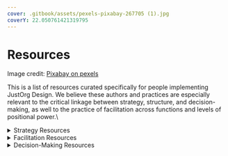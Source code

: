 ```yaml
---
cover: .gitbook/assets/pexels-pixabay-267705 (1).jpg
coverY: 22.050761421319795
---
```


# Resources

Image credit: [Pixabay on pexels](https://www.pexels.com/photo/book-book-pages-eyeglasses-knowledge-267705/)



This is a list of resources curated specifically for people implementing JustOrg Design. We believe these authors and practices are especially relevant to the critical linkage between strategy, structure, and decision-making, as well to the practice of facilitation across functions and levels of positional power.\


<details>

<summary>Strategy Resources</summary>

****[**Emergent Strategy: Shaping Change, Changing Worlds**](https://www.goodreads.com/en/book/show/29633913-emergent-strategy)****

by adrienne maree brown

</details>

<details>

<summary>Facilitation Resources</summary>

****[**Holding Change: The Way of Emergent Strategy Facilitation and Mediation**](https://www.goodreads.com/en/book/show/55814319-holding-change)

by adrienne maree brown\


****[**Turning Toward Each Other: A Conflict Workbook**](https://movementstrategy.org/resources/turning-towards-each-other-a-conflict-workbook/)****

by Jovida Ross and Weyam Ghadbian

</details>

<details>

<summary>Decision-Making Resources</summary>

****[**Decisions, Decisions: Choosing the Right Decision-Making Approach for Your Organizational Culture**](https://rvcseattle.org/2022/11/26/decisions-decisions-choosing-the-right-decision-making-approach-for-your-organizational-culture/)****

by Ananda Valenzuela and Susan Misra\


****[**Consensus Decision Making**](https://www.seedsforchange.org.uk/consensus)****

by Seeds for Change\


****[**Team Decision Making: The Gradients of Agreement**](https://www.trg-inc.com/resources/team-decision-making-the-gradients-of-agreement/)****

by Training Resources Group\


<mark style="color:blue;">****</mark>[<mark style="color:blue;">**Models**</mark> <mark style="color:blue;"></mark><mark style="color:blue;"></mark> <mark style="color:blue;"></mark><mark style="color:blue;">**of**</mark> <mark style="color:blue;"></mark><mark style="color:blue;"></mark> <mark style="color:blue;"></mark><mark style="color:blue;">**Consensus**</mark> ](https://disabilityjusticedreaming.org/iambrown-Models-of-Consensus.pdf)(direct link to PDF guide)

by Autumn Brown, posted on [Disability Justice Dreaming](https://disabilityjusticedreaming.org/learnings/#BasicConsensus)

</details>

